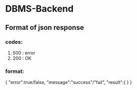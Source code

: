 # DBMS-Backend
## Format of json response
### **codes:**
1) 500 : error
2) 200 : OK

### **format:**
{
  "error":true/false,
  "message":"success"/"fail",
  "result":{  }
 }
